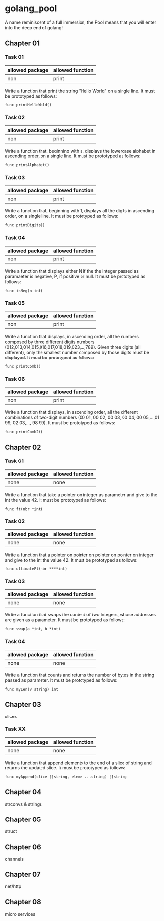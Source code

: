 # golang_pool
A name reminiscent of a full immersion, the Pool means that you will enter into the deep end of golang! 


## Chapter 01

### Task 01

| allowed package  | allowed function |
| ---------------- |------------------|
| non              | print            |

Write a function that print the string "Hello World" on a single line. It must be prototyped as follows:

`func printHelloWold()`

### Task 02

| allowed package  | allowed function |
| ---------------- |------------------|
| non              | print            |

Write a function that, beginning with a, displays the lowercase alphabet in ascending order, on a single line. It must be prototyped as follows:

`func printAlphabet()`

### Task 03

| allowed package  | allowed function |
| ---------------- |------------------|
| non              | print            |

Write a function that, beginning with 1, displays all the digits in ascending order, on a single line. It must be prototyped as follows:

`func printDigits()`

### Task 04

| allowed package  | allowed function |
| ---------------- |------------------|
| non              | print            |

Write a function that displays either N if the the integer passed as paramaeter is negative, P, if positive or null. It must be prototyped as follows:

`func isNeg(n int)`

### Task 05 

| allowed package  | allowed function |
| ---------------- |------------------|
| non              | print            |

Write a function that displays, in ascending order, all the numbers composed by three different digits numbers (012,013,014,015,016,017,018,019,023,...,789). Given three digits (all different), only the smallest number composed by those digits must be displayed. It must be prototyped as follows:

`func printComb()`

### Task 06

| allowed package  | allowed function |
| ---------------- |------------------|
| non              | print            |

Write a function that displays, in ascending order, all the different combinations of two-digit numbers (00 01, 00 02, 00 03, 00 04, 00 05,...,01 99, 02 03,..., 98 99). It must be prototyped as follows:

`func printComb2()`


## Chapter 02

### Task 01

| allowed package  | allowed function |
| ---------------- |------------------|
| none             | none             |

Write a function that take a pointer on integer as parameter and give to the int the value 42. It must be prototyped as follows:

`func ft(nbr *int)`

### Task 02

| allowed package  | allowed function |
| ---------------- |------------------|
| none             | none             |

Write a function that a pointer on pointer on pointer on pointer on integer and give to the int the value 42. It must be prototyped as follows:

`func ultimateFt(nbr ****int)`

### Task 03 

| allowed package  | allowed function |
| ---------------- |------------------|
| none             | none             |

Write a function that swaps the content of two integers, whose addresses are given as a parameter. It must be prototyped as follows:

`func swap(a *int, b *int)`

### Task 04

| allowed package  | allowed function |
| ---------------- |------------------|
| none             | none             |


Write a function that counts and returns the number of bytes in the string passed as parameter. It must be prototyped as follows: 

`func myLen(v string) int`


## Chapter 03 

slices

### Task XX

| allowed package  | allowed function |
| ---------------- |------------------|
| none             | none             |


Write a function that append elements to the end of a slice of string and returns the updated slice. It must be prototyped as follows: 

`func myAppend(slice []string, elems ...string) []string`


## Chapter 04

strconvs & strings

## Chapter 05

struct

## Chapter 06

channels

## Chapter 07

net/http

## Chapter 08

micro services 
